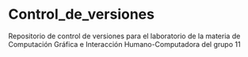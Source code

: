 # Control_de_versiones
Repositorio de control de versiones para el laboratorio de la materia de Computación Gráfica e Interacción Humano-Computadora del grupo 11
